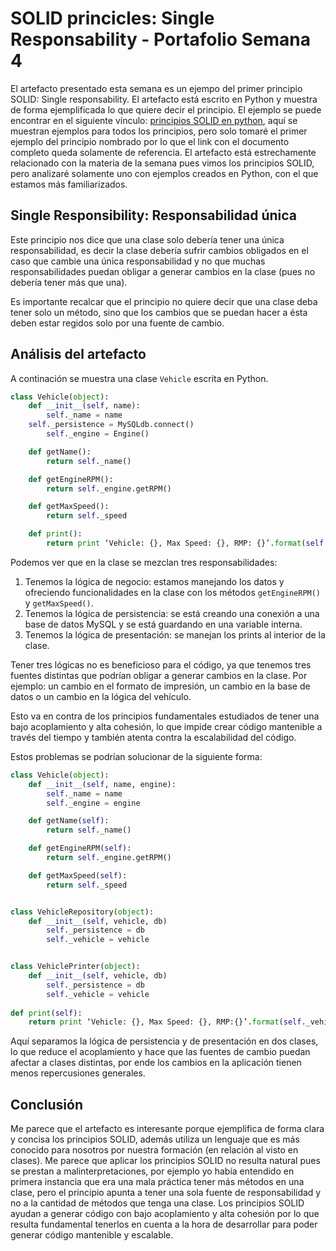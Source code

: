 # SOLID princicles: Single Responsability - Portafolio Semana 4

El artefacto presentado esta semana es un ejempo del primer principio SOLID: Single responsability. El artefacto está escrito en Python y muestra de forma ejemplificada lo que quiere decir el principio. El ejemplo se puede encontrar en el siguiente vínculo:  [principios SOLID en python](https://miguelgomez.io/python/principios-solid-python/), aquí se muestran ejemplos para todos los principios, pero solo tomaré el primer ejemplo del principio nombrado por lo que el link con el documento completo queda solamente de referencia. El artefacto está estrechamente relacionado con la materia de la semana pues vimos los principios SOLID, pero analizaré solamente uno con ejemplos creados en Python, con el que estamos más familiarizados.

## Single Responsibility: Responsabilidad única

Este principio nos dice que una clase solo debería tener una única responsabilidad, es decir la clase debería sufrir cambios obligados en el caso que cambie una única responsabilidad y no que muchas responsabilidades puedan obligar a generar cambios en la clase (pues no debería tener más que una).

Es importante recalcar que el principio no quiere decir que una clase deba tener solo un método, sino que los cambios que se puedan hacer a ésta deben estar regidos solo por una fuente de cambio.

## Análisis del artefacto

A continación se muestra una clase `Vehicle` escrita en Python.

```python
class Vehicle(object):
    def __init__(self, name):
        self._name = name
	self._persistence = MySQLdb.connect()
        self._engine = Engine()

    def getName():
        return self._name()

    def getEngineRPM():
        return self._engine.getRPM()

    def getMaxSpeed():
        return self._speed

    def print():
        return print ‘Vehicle: {}, Max Speed: {}, RMP: {}’.format(self._name, self._speed, self._engine.getRPM())

```

Podemos ver que en la clase se mezclan tres responsabilidades:

1. Tenemos la lógica de negocio: estamos manejando los datos y ofreciendo funcionalidades en la clase con los métodos `getEngineRPM()` y `getMaxSpeed()`.
2. Tenemos la lógica de persistencia: se está creando una conexión a una base de datos MySQL y se está guardando en una variable interna.
3. Tenemos la lógica de presentación: se manejan los prints al interior de la clase.

Tener tres lógicas no es beneficioso para el código, ya que tenemos tres fuentes distintas que podrían obligar a generar cambios en la clase. Por ejemplo: un cambio en el formato de impresión, un cambio en la base de datos o un cambio en la lógica del vehículo.

Esto va en contra de los principios fundamentales estudiados de tener una bajo acoplamiento y alta cohesión, lo que impide crear código mantenible a través del tiempo y también atenta contra la escalabilidad del código.

Estos problemas se podrían solucionar de la siguiente forma:

```python
class Vehicle(object):
    def __init__(self, name, engine):
        self._name = name
        self._engine = engine

    def getName(self):
        return self._name()

    def getEngineRPM(self):
        return self._engine.getRPM()

    def getMaxSpeed(self):
        return self._speed


class VehicleRepository(object):
    def __init__(self, vehicle, db)
        self._persistence = db
        self._vehicle = vehicle


class VehiclePrinter(object):
    def __init__(self, vehicle, db)
        self._persistence = db
        self._vehicle = vehicle
   
def print(self):
    return print ‘Vehicle: {}, Max Speed: {}, RMP:{}’.format(self._vehicle.getName(), self._vehicle.getMaxSpeed(), self._vehicle.getRPM())
```

Aquí separamos la lógica de persistencia y de presentación en dos clases, lo que reduce el acoplamiento y hace que las fuentes de cambio puedan afectar a clases distintas, por ende los cambios en la aplicación tienen menos repercusiones generales.

## Conclusión

Me parece que el artefacto es interesante porque ejemplifica de forma clara y concisa los principios SOLID, además utiliza un lenguaje que es más conocido para nosotros por nuestra formación (en relación al visto en clases). Me parece que aplicar los principios SOLID no resulta natural pues se prestan a malinterpretaciones, por ejemplo yo había entendido en primera instancia que era una mala práctica tener más métodos en una clase, pero el principio apunta a tener una sola fuente de responsabilidad y no a la cantidad de métodos que tenga una clase. Los principios SOLID ayudan a generar código con bajo acoplamiento y alta cohesión por lo que resulta fundamental tenerlos en cuenta a la hora de desarrollar para poder generar código mantenible y escalable.